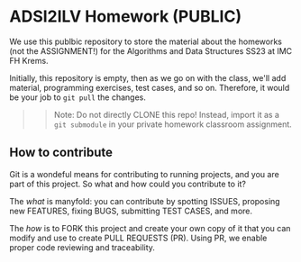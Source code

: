 # ADSI2ILV Homework (PUBLIC)

We use this publbic repository to store the material about the homeworks (not the ASSIGNMENT!) for the Algorithms and Data Structures SS23 at IMC FH Krems.

Initially, this repository is empty, then as we go on with the class, we'll add material, programming exercises, test cases, and so on. Therefore, it would be your job to `git pull` the changes.

>> Note: Do not directly CLONE this repo! Instead, import it as a `git submodule` in your private homework classroom assignment.

## How to contribute 

Git is a wondeful means for contributing to running projects, and you are part of this project. So what and how could you contribute to it?

The *what* is manyfold: you can contribute by spotting ISSUES, proposing new FEATURES, fixing BUGS, submitting TEST CASES, and more.

The *how* is to FORK this project and create your own copy of it that you can modify and use to create PULL REQUESTS (PR). Using PR, we enable proper code reviewing and traceability.

